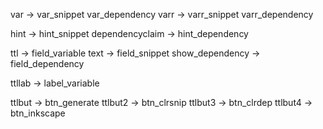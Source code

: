 var -> var_snippet
var_dependency
varr -> varr_snippet
varr_dependency

hint -> hint_snippet
dependencyclaim -> hint_dependency

ttl -> field_variable
text -> field_snippet
show_dependency -> field_dependency

ttllab -> label_variable

ttlbut -> btn_generate
ttlbut2 -> btn_clrsnip
ttlbut3 -> btn_clrdep
ttlbut4 -> btn_inkscape